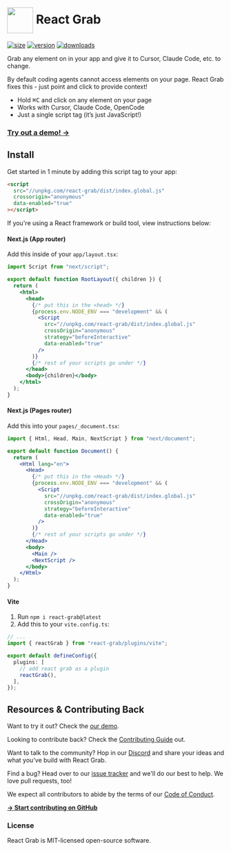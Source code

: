 # <img src="https://react-grab.com/logo.svg" width="60" align="center" /> React Grab

[![size](https://img.shields.io/bundlephobia/minzip/react-grab?label=gzip&style=flat&colorA=000000&colorB=000000)](https://bundlephobia.com/package/react-grab)
[![version](https://img.shields.io/npm/v/react-grab?style=flat&colorA=000000&colorB=000000)](https://npmjs.com/package/react-grab)
[![downloads](https://img.shields.io/npm/dt/react-grab.svg?style=flat&colorA=000000&colorB=000000)](https://npmjs.com/package/react-grab)

Grab any element on in your app and give it to Cursor, Claude Code, etc. to change.

By default coding agents cannot access elements on your page. React Grab fixes this - just point and click to provide context!

- Hold <kbd>⌘C</kbd> and click on any element on your page
- Works with Cursor, Claude Code, OpenCode
- Just a single script tag (it’s just JavaScript!)

### [Try out a demo! →](https://react-grab.com)

## Install

Get started in 1 minute by adding this script tag to your app:

```html
<script
  src="//unpkg.com/react-grab/dist/index.global.js"
  crossorigin="anonymous"
  data-enabled="true"
></script>
```

If you're using a React framework or build tool, view instructions below:

#### Next.js (App router)

Add this inside of your `app/layout.tsx`:

```jsx
import Script from "next/script";

export default function RootLayout({ children }) {
  return (
    <html>
      <head>
        {/* put this in the <head> */}
        {process.env.NODE_ENV === "development" && (
          <Script
            src="//unpkg.com/react-grab/dist/index.global.js"
            crossOrigin="anonymous"
            strategy="beforeInteractive"
            data-enabled="true"
          />
        )}
        {/* rest of your scripts go under */}
      </head>
      <body>{children}</body>
    </html>
  );
}
```

#### Next.js (Pages router)

Add this into your `pages/_document.tsx`:

```jsx
import { Html, Head, Main, NextScript } from "next/document";

export default function Document() {
  return (
    <Html lang="en">
      <Head>
        {/* put this in the <Head> */}
        {process.env.NODE_ENV === "development" && (
          <Script
            src="//unpkg.com/react-grab/dist/index.global.js"
            crossOrigin="anonymous"
            strategy="beforeInteractive"
            data-enabled="true"
          />
        )}
        {/* rest of your scripts go under */}
      </Head>
      <body>
        <Main />
        <NextScript />
      </body>
    </Html>
  );
}
```

#### Vite

1. Run `npm i react-grab@latest`
2. Add this to your `vite.config.ts`:

```ts
// ...
import { reactGrab } from "react-grab/plugins/vite";

export default defineConfig({
  plugins: [
    // add react grab as a plugin
    reactGrab(),
  ],
});
```

## Resources & Contributing Back

Want to try it out? Check the [our demo](https://react-grab.com).

Looking to contribute back? Check the [Contributing Guide](https://github.com/aidenybai/react-grab/blob/main/CONTRIBUTING.md) out.

Want to talk to the community? Hop in our [Discord](https://discord.com/invite/G7zxfUzkm7) and share your ideas and what you've build with React Grab.

Find a bug? Head over to our [issue tracker](https://github.com/aidenybai/react-grab/issues) and we'll do our best to help. We love pull requests, too!

We expect all contributors to abide by the terms of our [Code of Conduct](https://github.com/aidenybai/react-grab/blob/main/.github/CODE_OF_CONDUCT.md).

[**→ Start contributing on GitHub**](https://github.com/aidenybai/react-grab/blob/main/CONTRIBUTING.md)

### License

React Grab is MIT-licensed open-source software.
